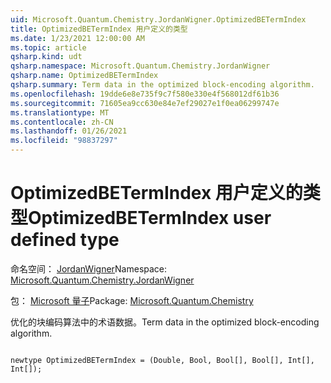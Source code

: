 ```yaml
---
uid: Microsoft.Quantum.Chemistry.JordanWigner.OptimizedBETermIndex
title: OptimizedBETermIndex 用户定义的类型
ms.date: 1/23/2021 12:00:00 AM
ms.topic: article
qsharp.kind: udt
qsharp.namespace: Microsoft.Quantum.Chemistry.JordanWigner
qsharp.name: OptimizedBETermIndex
qsharp.summary: Term data in the optimized block-encoding algorithm.
ms.openlocfilehash: 19dde6e8e735f9c7f580e330e4f568012df61b36
ms.sourcegitcommit: 71605ea9cc630e84e7ef29027e1f0ea06299747e
ms.translationtype: MT
ms.contentlocale: zh-CN
ms.lasthandoff: 01/26/2021
ms.locfileid: "98837297"
---
```

# <a name="optimizedbetermindex-user-defined-type"></a><span data-ttu-id="37769-102">OptimizedBETermIndex 用户定义的类型</span><span class="sxs-lookup"><span data-stu-id="37769-102">OptimizedBETermIndex user defined type</span></span>

<span data-ttu-id="37769-103">命名空间： [JordanWigner](xref:Microsoft.Quantum.Chemistry.JordanWigner)</span><span class="sxs-lookup"><span data-stu-id="37769-103">Namespace: [Microsoft.Quantum.Chemistry.JordanWigner](xref:Microsoft.Quantum.Chemistry.JordanWigner)</span></span>

<span data-ttu-id="37769-104">包： [Microsoft 量子](https://nuget.org/packages/Microsoft.Quantum.Chemistry)</span><span class="sxs-lookup"><span data-stu-id="37769-104">Package: [Microsoft.Quantum.Chemistry](https://nuget.org/packages/Microsoft.Quantum.Chemistry)</span></span>


<span data-ttu-id="37769-105">优化的块编码算法中的术语数据。</span><span class="sxs-lookup"><span data-stu-id="37769-105">Term data in the optimized block-encoding algorithm.</span></span>

```qsharp

newtype OptimizedBETermIndex = (Double, Bool, Bool[], Bool[], Int[], Int[]);
```

